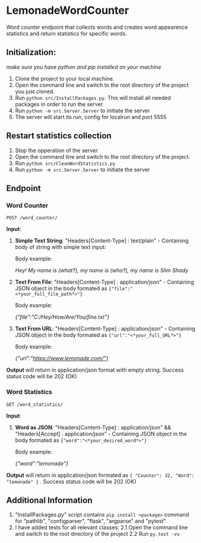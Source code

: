 # LemonadeWordCounter
Word counter endpoint that collects words and creates word appearence statistics and return statistics for specific words. 

## Initialization:
*make sure you have python and pip installed on your machine*
1. Clone the project to your local machine.
2. Open the command line and switch to the root directory of the project you just cloned.
3. Run  ```python src/InstallPackages.py```. This will install all needed packages in order to run the server
4. Run  ```python -m src.Server.Server``` to initiate the server
5. The server will start its run, config for localrun and port 5555

## Restart statistics collection
1. Stop the opperation of the server
2. Open the command line and switch to the root directory of the project.
3. Run ``` python src/CleanWordStatistics.py ```
4. Run  ```python -m src.Server.Server``` to initiate the server 

## Endpoint
### Word Counter

```POST /word_counter/```

**Input**:  
1.  **Simple Text String**: "Headers[Content-Type] : text/plain" - Containing body of string with simple text input:

    Body example:
    
    *Hey! My name is (what?), my name is (who?), my name is Slim Shady*

2.  **Text From File**: "Headers[Content-Type] : application/json" - Containing JSON object in the body formated as ```{"file":"<*your_full_file_path*>"}```

    Body example:
    
    *{"file":"C:/Hey/How/Are/You/fine.txt"}*

3.  **Text From URL**: "Headers[Content-Type] : application/json" - Containing JSON object in the body formated as ```{"url":"<*your_full_URL*>"}```

    Body example:
    
    *{"url":"https://www.lemonade.com/"}*

**Output**
 will return in application/json format with empty string. Success status code will be 202 (OK)

### Word Statistics

```GET /word_statistics/```

**Input**:  

1.  **Word as JSON**: "Headers[Content-Type] : application/json" && "Headers[Accept] : application/json"  - Containing JSON object in the body formated as ```{"word":"<*your_desired_word*>"}```

    Body example:
    
    *{"word":"lemonade"}*

**Output**
 will return in application/json formated as  ```{
    "Counter": 32,
    "Word": "lemonade"
}```
. Success status code will be 202 (OK)

## Additional Information
1. "InstallPackages.py" script contains ```pip install <package>``` command for "pathlib", "configparser", "flask", "argparse" and "pytest". 
2. I have added tests for all relevant classes:
      2.1 Open the command line and switch to the root directory of the project
      2.2 Run ```py.test -vv```



